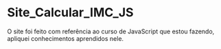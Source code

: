 # Site_Calcular_IMC_JS
O site foi feito com referência ao curso de JavaScript que estou fazendo, apliquei conhecimentos aprendidos nele.
